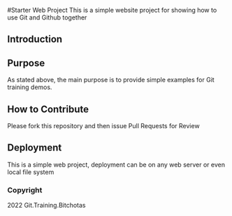#Starter Web Project
This is a simple website project for showing how to use Git and Github together
## Introduction
## Purpose
As stated above, the main purpose is to provide simple examples for Git training demos.
## How to Contribute
Please fork this repository and then issue Pull Requests for Review
## Deployment
This is a simple web project, deployment can be on any web server or even local file system
### Copyright
2022 Git.Training.Bitchotas